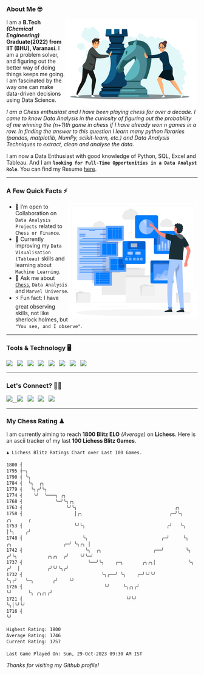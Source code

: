 ### About Me 🤓
<img align="right" alt="Coding" width="350" src="https://github.com/Laxman-Lakhan/Laxman-Lakhan/blob/master/Assets/Chess_Vector.jpg">   

I am a **B.Tech** _**(Chemical Engineering)**_ **Graduate(2022) from IIT (BHU), Varanasi**. I am a problem solver, and figuring out the better way of doing things keeps me going. I am fascinated by the way one can make data-driven decisions using Data Science. 

_I am a Chess enthusiast and I have been playing chess for over a decade. I came to know Data Analysis in the curiosity of figuring out the probability of me winning the (n+1)th game in chess if I have already won n games in a row. In finding the answer to this question I learn many python libraries (pandas, matplotlib, NumPy, scikit-learn, etc.) and Data Analysis Techniques to extract, clean and analyse the data._

I am now a Data Enthusiast with good knowledge of Python, SQL, Excel and Tableau. And I am **`looking for Full-Time Opportunities in a Data Analyst Role`**. You can find my Resume
 [here](https://drive.google.com/file/d/1UIOoogRLj5eGQFQBkuvMmTISZVdl2Ok7/view?usp=sharing).


---

### A Few Quick Facts ⚡️
<img align="right" alt="Coding" width="340" src="https://github.com/Laxman-Lakhan/Laxman-Lakhan/blob/master/Assets/Data_Vector.jpg">   

- 🤝 I’m open to Collaboration on `Data Analysis Projects` related to `Chess or Finance`.
- 📖 Currently improving my `Data Visualisation (Tableau)` skills and learning about `Machine Learning`.
- 💬 Ask me about [`Chess`](https://lichess.org/@/YourKingIsInDanger), `Data Analysis` and `Marvel Universe`.
- ⚡️ Fun fact: I have great observing skills, not like sherlock holmes, but `"You see, and I observe"`.

---
### Tools & Technology 🖥

<img src="https://img.shields.io/badge/Python-white?logo=Python&logoColor=ColorName&style=ShieldStyle" /> &nbsp;
<img src="https://img.shields.io/badge/MySQL-white?logo=MySQL&logoColor=ColorName&style=ShieldStyle" /> &nbsp;
<img src="https://img.shields.io/badge/Tableau-white?logo=Tableau&logoColor=ColorName&style=ShieldStyle" /> &nbsp;
<img src="https://img.shields.io/badge/Excel-white?logo=Microsoft+Excel&logoColor=196F3D&style=ShieldStyle" /> &nbsp;
<img src="https://img.shields.io/badge/Jupyter-white?logo=Jupyter&logoColor=ColorName&style=ShieldStyle" /> &nbsp;
<img src="https://img.shields.io/badge/pandas-white?logo=Pandas&logoColor=000080&style=ShieldStyle" /> &nbsp;
<img src="https://img.shields.io/badge/numpy-white?logo=Numpy&logoColor=85C1E9&style=ShieldStyle" /> &nbsp;
<img src="https://img.shields.io/badge/scikit learn-white?logo=Scikit+Learn&logoColor=ColorName&style=ShieldStyle" /> &nbsp;



---

### Let's Connect? 🫳🏻

<a href="mailto:laxmansingh.lakhan@gmail.com"> <img src="https://img.icons8.com/fluent/48/000000/gmail.png" width="3.5%"/> &nbsp;
[<img src="https://img.icons8.com/color/48/000000/linkedin.png" width="3.5%"/>](https://www.linkedin.com/in/laxman-lakhan/)  &nbsp;
[<img src="https://img.icons8.com/fluent/48/000000/facebook-new.png" width="3.5%"/>](https://www.facebook.com/s.laxmanlakhan/)  &nbsp;
[<img src="https://img.icons8.com/fluent/48/000000/instagram-new.png" width="3.5%"/>](https://www.instagram.com/laxman.lakhan/)  &nbsp;
[<img src="https://img.icons8.com/color/48/000000/twitter.png" width="3.5%"/>](https://twitter.com/laxman__lakhan)  &nbsp;

 ---
  
### My Chess Rating ♟
  
I am currently aiming to reach **1800 Blitz ELO** *(Average)* on **Lichess**. Here is an ascii tracker of my last **100 Lichess Blitz Games**.

  ```
  ♟︎ 𝙻𝚒𝚌𝚑𝚎𝚜𝚜 𝙱𝚕𝚒𝚝𝚣 𝚁𝚊𝚝𝚒𝚗𝚐𝚜 𝙲𝚑𝚊𝚛𝚝 𝚘𝚟𝚎𝚛 𝙻𝚊𝚜𝚝 𝟷00 𝙶𝚊𝚖𝚎𝚜.
  
1800 ┤
1795 ┼─╮
1790 ┤ ╰╮
1784 ┤  ╰╮  ╭╮
1779 ┤   ╰╮╭╯╰╮
1774 ┤    ╰╯  ╰───╮ ╭╮
1768 ┤            ╰─╯╰╮╭╮
1763 ┤                ╰╯╰╮                                    ╭╮
1758 ┤                   │╭╮                                ╭─╯╰╮                               ╭╮      ╭
1753 ┤                   ╰╯╰╮                              ╭╯   ╰╮                              │╰╮    ╭╯
1748 ┤                      ╰╮                           ╭─╯     ╰╮      ╭╮                   ╭─╯ ╰╮╭╮ │
1742 ┤                       ╰╮  ╭╮                   ╭──╯        ╰╮    ╭╯╰╮           ╭╮╭╮  ╭╯    ╰╯╰─╯
1737 ┤                        ╰──╯╰╮    ╭─╮       ╭╮╭╮│            ╰╮  ╭╯  │          ╭╯╰╯╰╮╭╯
1732 ┤                             ╰╮╭──╯ ╰╮    ╭─╯╰╯╰╯             ╰╮╭╯   ╰─╮       ╭╯    ╰╯
1726 ┤                              ╰╯     ╰╮╭╮╭╯                    ╰╯      ╰╮ ╭╮╭╮╭╯
1721 ┤                                      ╰╯╰╯                              ╰╮│╰╯╰╯
1716 ┤                                                                         ╰╯ 

Highest Rating: 1800
Average Rating: 1746
Current Rating: 1757 

Last Game Played On: Sun, 29-Oct-2023 09:30 AM IST
  ```
  
  
*Thanks for visiting my Github profile!*
